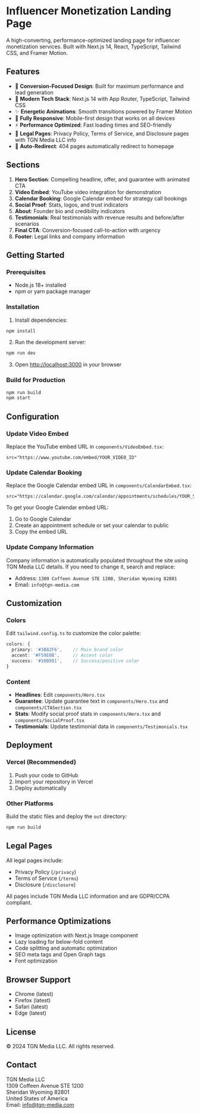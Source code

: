 # Influencer Monetization Landing Page

A high-converting, performance-optimized landing page for influencer monetization services. Built with Next.js 14, React, TypeScript, Tailwind CSS, and Framer Motion.

## Features

- 🎯 **Conversion-Focused Design**: Built for maximum performance and lead generation
- 🚀 **Modern Tech Stack**: Next.js 14 with App Router, TypeScript, Tailwind CSS
- ✨ **Energetic Animations**: Smooth transitions powered by Framer Motion
- 📱 **Fully Responsive**: Mobile-first design that works on all devices
- ⚡ **Performance Optimized**: Fast loading times and SEO-friendly
- 📄 **Legal Pages**: Privacy Policy, Terms of Service, and Disclosure pages with TGN Media LLC info
- 🔗 **Auto-Redirect**: 404 pages automatically redirect to homepage

## Sections

1. **Hero Section**: Compelling headline, offer, and guarantee with animated CTA
2. **Video Embed**: YouTube video integration for demonstration
3. **Calendar Booking**: Google Calendar embed for strategy call bookings
4. **Social Proof**: Stats, logos, and trust indicators
5. **About**: Founder bio and credibility indicators
6. **Testimonials**: Real testimonials with revenue results and before/after scenarios
7. **Final CTA**: Conversion-focused call-to-action with urgency
8. **Footer**: Legal links and company information

## Getting Started

### Prerequisites

- Node.js 18+ installed
- npm or yarn package manager

### Installation

1. Install dependencies:
```bash
npm install
```

2. Run the development server:
```bash
npm run dev
```

3. Open [http://localhost:3000](http://localhost:3000) in your browser

### Build for Production

```bash
npm run build
npm start
```

## Configuration

### Update Video Embed

Replace the YouTube embed URL in `components/VideoEmbed.tsx`:
```tsx
src="https://www.youtube.com/embed/YOUR_VIDEO_ID"
```

### Update Calendar Booking

Replace the Google Calendar embed URL in `components/CalendarEmbed.tsx`:
```tsx
src="https://calendar.google.com/calendar/appointments/schedules/YOUR_SCHEDULE_ID"
```

To get your Google Calendar embed URL:
1. Go to Google Calendar
2. Create an appointment schedule or set your calendar to public
3. Copy the embed URL

### Update Company Information

Company information is automatically populated throughout the site using TGN Media LLC details. If you need to change it, search and replace:
- Address: `1309 Coffeen Avenue STE 1200, Sheridan Wyoming 82801`
- Email: `info@tgn-media.com`

## Customization

### Colors

Edit `tailwind.config.ts` to customize the color palette:
```typescript
colors: {
  primary: '#3B82F6',    // Main brand color
  accent: '#F59E0B',     // Accent color
  success: '#10B981',    // Success/positive color
}
```

### Content

- **Headlines**: Edit `components/Hero.tsx`
- **Guarantee**: Update guarantee text in `components/Hero.tsx` and `components/CTASection.tsx`
- **Stats**: Modify social proof stats in `components/Hero.tsx` and `components/SocialProof.tsx`
- **Testimonials**: Update testimonial data in `components/Testimonials.tsx`

## Deployment

### Vercel (Recommended)

1. Push your code to GitHub
2. Import your repository in Vercel
3. Deploy automatically

### Other Platforms

Build the static files and deploy the `out` directory:
```bash
npm run build
```

## Legal Pages

All legal pages include:
- Privacy Policy (`/privacy`)
- Terms of Service (`/terms`)
- Disclosure (`/disclosure`)

All pages include TGN Media LLC information and are GDPR/CCPA compliant.

## Performance Optimizations

- Image optimization with Next.js Image component
- Lazy loading for below-fold content
- Code splitting and automatic optimization
- SEO meta tags and Open Graph tags
- Font optimization

## Browser Support

- Chrome (latest)
- Firefox (latest)
- Safari (latest)
- Edge (latest)

## License

© 2024 TGN Media LLC. All rights reserved.

## Contact

TGN Media LLC  
1309 Coffeen Avenue STE 1200  
Sheridan Wyoming 82801  
United States of America  
Email: info@tgn-media.com
